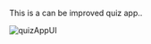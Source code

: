 This is a can be improved quiz app.. 


![quizAppUI](https://user-images.githubusercontent.com/75016140/180847174-65bef8be-4a15-44ec-942a-a4ab16dd8204.png)
